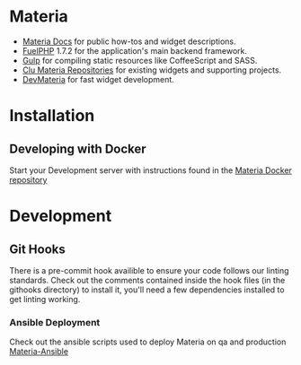 # Materia

* [Materia Docs](http://ucfcdl.github.io/Materia/) for public how-tos and widget descriptions.
* [FuelPHP](http://fuelphp.com) 1.7.2 for the application's main backend framework.
* [Gulp](http://gulpjs.com) for compiling static resources like CoffeeScript and SASS.
* [Clu Materia Repositories](https://clu.cdl.ucf.edu/groups/materia) for existing widgets and supporting projects.
* [DevMateria](https://clu.cdl.ucf.edu/materia/devmateria) for fast widget development.


# Installation

## Developing with Docker

Start your Development server with instructions found in the [Materia Docker repository](https://clu.cdl.ucf.edu/materia/materia-docker)


# Development

## Git Hooks

There is a pre-commit hook availible to ensure your code follows our linting standards.  Check out the comments contained inside the hook files (in the githooks directory) to install it, you'll need a few dependencies installed to get linting working. 

### Ansible Deployment

Check out the ansible scripts used to deploy Materia on qa and production [Materia-Ansible](https://clu.cdl.ucf.edu/devops/materia-ansible
)
